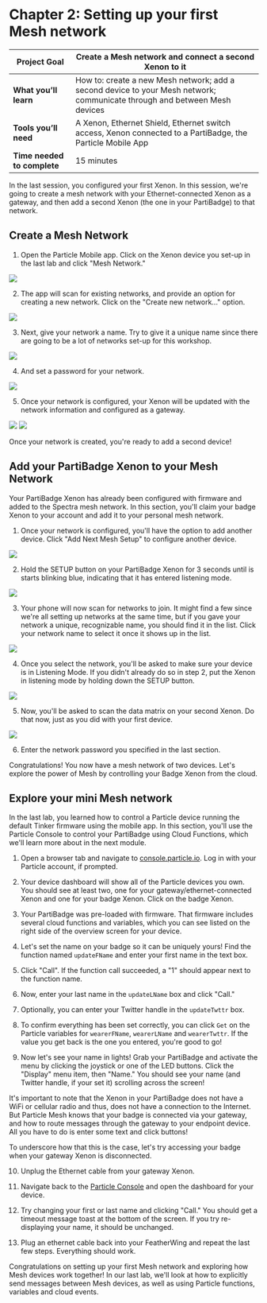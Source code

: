 # Chapter 2: Setting up your first Mesh network

| **Project Goal**            | Create a Mesh network and connect a second Xenon to it                                                                    |
| --------------------------- | ------------------------------------------------------------------------------------------------------------------------- |
| **What you’ll learn**       | How to: create a new Mesh network; add a second device to your Mesh network; communicate through and between Mesh devices |
| **Tools you’ll need**       | A Xenon, Ethernet Shield, Ethernet switch access, Xenon connected to a PartiBadge, the Particle Mobile App                |
| **Time needed to complete** | 15 minutes                                                                                                                |

In the last session, you configured your first Xenon. In this session, we're going to create a mesh network with your Ethernet-connected Xenon as a gateway, and then add a second Xenon (the one in your PartiBadge) to that network.

## Create a Mesh Network

1. Open the Particle Mobile app. Click on the Xenon device you set-up in the last lab and click "Mesh Network."

![](./images/02/joinMesh.png)

2. The app will scan for existing networks, and provide an option for creating a new network. Click on the "Create new network..." option.

![](./images/02/createNetwork.png)

3. Next, give your network a name. Try to give it a unique name since there are going to be a lot of networks set-up for this workshop.

![](./images/02/nameNetwork.png)

4. And set a password for your network.

![](./images/02/networkPassword.png)

5. Once your network is configured, your Xenon will be updated with the network information and configured as a gateway.

<img src="./images/02/networkSuccess.png" class="two-per-line" />
<img src="./images/02/configureNetwork.png" class="two-per-line" />

Once your network is created, you're ready to add a second device!

## Add your PartiBadge Xenon to your Mesh Network

Your PartiBadge Xenon has already been configured with firmware and added to the Spectra mesh network. In this section, you'll claim your badge Xenon to your account and add it to your personal mesh network.

1. Once your network is configured, you'll have the option to add another device. Click "Add Next Mesh Setup" to configure another device.

![](./images/02/addNextDevice.png)

2. Hold the SETUP button on your PartiBadge Xenon for 3 seconds until is starts blinking blue, indicating that it has entered listening mode.

![](./images/01/listeningmode.gif)

3. Your phone will now scan for networks to join. It might find a few since we're all setting up networks at the same time, but if you gave your network a unique, recognizable name, you should find it in the list. Click your network name to select it once it shows up in the list.

![](./images/02/findNetwork.png)

4. Once you select the network, you'll be asked to make sure your device is in Listening Mode. If you didn't already do so in step 2, put the Xenon in listening mode by holding down the SETUP button.

![](./images/02/addToNetwork.png)

5. Now, you'll be asked to scan the data matrix on your second Xenon. Do that now, just as you did with your first device.

![](./images/02/pairDevice.png)

6. Enter the network password you specified in the last section.

Congratulations! You now have a mesh network of two devices. Let's explore the power of Mesh by controlling your Badge Xenon from the cloud.

## Explore your mini Mesh network

In the last lab, you learned how to control a Particle device running the default Tinker firmware using the mobile app. In this section, you'll use the Particle Console to control your PartiBadge using Cloud Functions, which we'll learn more about in the next module.

1. Open a browser tab and navigate to [console.particle.io](https://console.particle.io). Log in with your Particle account, if prompted.

2. Your device dashboard will show all of the Particle devices you own. You should see at least two, one for your gateway/ethernet-connected Xenon and one for your badge Xenon. Click on the badge Xenon.

3. Your PartiBadge was pre-loaded with firmware. That firmware includes several cloud functions and variables, which you can see listed on the right side of the overview screen for your device.

4. Let's set the name on your badge so it can be uniquely yours! Find the function named `updateFName` and enter your first name in the text box.

5. Click "Call". If the function call succeeded, a "1" should appear next to the function name.

6. Now, enter your last name in the `updateLName` box and click "Call."

7. Optionally, you can enter your Twitter handle in the `updateTwttr` box.

8. To confirm everything has been set correctly, you can click `Get` on the Particle variables for `wearerFName`, `wearerLName` and `wearerTwttr`. If the value you get back is the one you entered, you're good to go!

9. Now let's see your name in lights! Grab your PartiBadge and activate the menu by clicking the joystick or one of the LED buttons. Click the "Display" menu item, then "Name." You should see your name (and Twitter handle, if your set it) scrolling across the screen!

It's important to note that the Xenon in your PartiBadge does not have a WiFi or cellular radio and thus, does not have a connection to the Internet. But Particle Mesh knows that your badge is connected via your gateway, and how to route messages through the gateway to your endpoint device. All you have to do is enter some text and click buttons!

To underscore how that this is the case, let's try accessing your badge when your gateway Xenon is disconnected.

10. Unplug the Ethernet cable from your gateway Xenon.

11. Navigate back to the [Particle Console](https://console.particle.io) and open the dashboard for your device.

12. Try changing your first or last name and clicking "Call." You should get a timeout message toast at the bottom of the screen. If you try re-displaying your name, it should be unchanged.

13. Plug an ethernet cable back into your FeatherWing and repeat the last few steps. Everything should work.

Congratulations on setting up your first Mesh network and exploring how Mesh devices work together! In our last lab, we'll look at how to explicitly send messages between Mesh devices, as well as using Particle functions, variables and cloud events.
